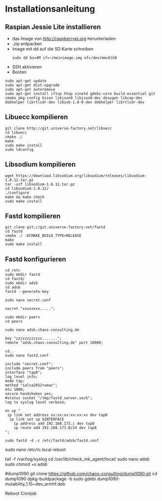 # Installationsanleitung
## Raspian Jessie Lite installieren
* das Image von http://raspberrypi.org herunterladen
* .zip entpacken
* Image mit dd auf die SD Karte schreiben
  ```
  sudo dd bs=4M if=~/meinimage.img of=/dev/mmcblk0
  ```
* SSH aktivieren
* Booten
```
sudo apt-get update
sudo apt-get dist-upgrade
sudo apt-get autoremove
sudo apt-get install iftop htop xinetd gdebi-core build-essential git cmake pkg-config bison libjson0 libjson0-dev doxygen libcap-dev debhelper librtlsdr-dev libusb-1.0-0-dev debhelper librtlsdr-dev
```

## Libuecc kompilieren
```
git clone http://git.universe-factory.net/libuecc
cd libuecc
cmake ./
make
sudo make install
sudo ldconfig
```

## Libsodium kompilieren
```
wget https://download.libsodium.org/libsodium/releases/libsodium-1.0.12.tar.gz
tar -xzf libsodium-1.0.12.tar.gz
cd libsodium-1.0.12/
./configure
make && make check
sudo make install
```

## Fastd kompilieren
```
git clone git://git.universe-factory.net/fastd
cd fastd
cmake ./ -DCMAKE_BUILD_TYPE=RELEASE
make
sudo make install
```

## Fastd konfigurieren
```
cd /etc
sudo mkdir fastd
cd fastd/
sudo mkdir adsb
cd adsb
fastd --generate-key
```

```
sudo nano secret.conf
```

```
secret "xxxxxxxx.....";
```

```
sudo mkdir peers
cd peers
```

```
sudo nano adsb.chaos-consulting.de
```

```
key "zzzzzzzzzzzz.......";
remote "adsb.chaos-consulting.de" port 10000;
```

```
cd..
sudo nano fastd.conf
```

```
include "secret.conf";
include peers from "peers";
interface "tap0";
log level info;
mode tap;
method "salsa2012+umac";
mtu 1000;
secure handshakes yes;
#status socket "/tmp/fastd_server.sock";
log to syslog level verbose;

on up "
 ip link set address xx:xx:xx:xx:xx:xx dev tap0
  ip link set up $INTERFACE
	ip address add 192.168.173.i dev tap0
	ip route add 192.168.173.0/24 dev tap0
";
```

```
sudo fastd -d -c /etc/fastd/adsb/fastd.conf
```

sudo nano /etc/rc.local
reboot

tail -f /var/log/syslog
cd /usr/lib/check_mk_agent/local/
sudo nano adsb
sudo chmod +x adsb

#dump1090
git clone https://github.com/chaos-consulting/dump1090.git
cd dump1090
dpkg-buildpackage -b
sudo gdebi dump1090-mutability_1.15~dev_armhf.deb


Reboot Cronjob
